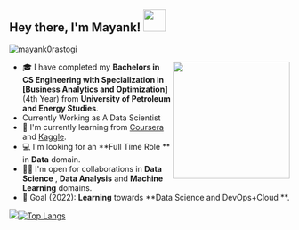 ## Hey there, I'm Mayank! <img src="https://media.tenor.com/images/3b388fe03da271d2674faf85eb7c3fcd/tenor.gif" width=40 height=40 />  

<p align="left"> <img src="https://komarev.com/ghpvc/?username=mayank0rastogi" alt="mayank0rastogi" /> </p>

<img align='right' src="https://github.com/mayank0rastogi/mayank0rastogi/blob/main/AIML.gif" width="210">

- 🎓 I have completed my **Bachelors in CS Engineering with Specialization in [Business Analytics and Optimization]** (4th Year) from **University of Petroleum and Energy Studies**.
- Currently Working as A Data Scientist
- 🌱 I'm currently learning from [Coursera](https://www.coursera.org/) and [Kaggle](https://www.kaggle.com/).
- 💻 I'm looking for an **Full Time Role ** in **Data** domain.
- 🤝🏻 I'm open for collaborations in **Data Science** , **Data Analysis** and **Machine Learning** domains.
- 🎯 Goal (2022): **Learning** towards **Data Science and DevOps+Cloud **.

<img src = "https://github-readme-stats.vercel.app/api?username=mayank0rastogi&count_private=true&&show_icons=true&&theme=dark">[![Top Langs](https://github-readme-stats.vercel.app/api/top-langs/?username=mayank0rastogi&layout=compact&theme=dark)](https://github.com/mayank0rastogi/github-readme-stats)
<!-- 
https://github-readme-stats.vercel.app/api?username=mayank0rastogi -->




